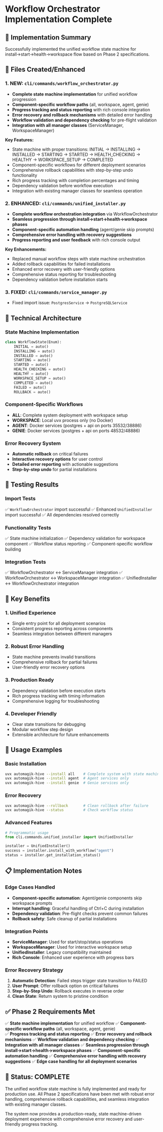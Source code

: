 # Workflow Orchestrator Implementation Complete

## 🎯 Implementation Summary

Successfully implemented the unified workflow state machine for install→start→health→workspace flow based on Phase 2 specifications.

## 📁 Files Created/Enhanced

### 1. NEW: `cli/commands/workflow_orchestrator.py`
- **Complete state machine implementation** for unified workflow progression
- **Component-specific workflow paths** (all, workspace, agent, genie)
- **Progress tracking and status reporting** with rich console integration
- **Error recovery and rollback mechanisms** with detailed error handling
- **Workflow validation and dependency checking** for pre-flight validation
- **Integration with all manager classes** (ServiceManager, WorkspaceManager)

**Key Features:**
- State machine with proper transitions: INITIAL → INSTALLING → INSTALLED → STARTING → STARTED → HEALTH_CHECKING → HEALTHY → WORKSPACE_SETUP → COMPLETED
- Component-specific workflows for different deployment scenarios
- Comprehensive rollback capabilities with step-by-step undo functionality
- Rich progress tracking with completion percentages and timing
- Dependency validation before workflow execution
- Integration with existing manager classes for seamless operation

### 2. ENHANCED: `cli/commands/unified_installer.py`
- **Complete workflow orchestration integration** via WorkflowOrchestrator
- **Seamless progression through install→start→health→workspace phases**
- **Component-specific automation handling** (agent/genie skip prompts)
- **Comprehensive error handling with recovery suggestions**
- **Progress reporting and user feedback** with rich console output

**Key Enhancements:**
- Replaced manual workflow steps with state machine orchestration
- Added rollback capabilities for failed installations
- Enhanced error recovery with user-friendly options
- Comprehensive status reporting for troubleshooting
- Dependency validation before installation starts

### 3. FIXED: `cli/commands/service_manager.py`
- Fixed import issue: `PostgresService` → `PostgreSQLService`

## 🔧 Technical Architecture

### State Machine Implementation
```python
class WorkflowState(Enum):
    INITIAL = auto()
    INSTALLING = auto()
    INSTALLED = auto()
    STARTING = auto()
    STARTED = auto()
    HEALTH_CHECKING = auto()
    HEALTHY = auto()
    WORKSPACE_SETUP = auto()
    COMPLETED = auto()
    FAILED = auto()
    ROLLBACK = auto()
```

### Component-Specific Workflows
- **ALL**: Complete system deployment with workspace setup
- **WORKSPACE**: Local uvx process only (no Docker)
- **AGENT**: Docker services (postgres + api on ports 35532/38886)
- **GENIE**: Docker services (postgres + api on ports 48532/48886)

### Error Recovery System
- **Automatic rollback** on critical failures
- **Interactive recovery options** for user control
- **Detailed error reporting** with actionable suggestions
- **Step-by-step undo** for partial installations

## 🧪 Testing Results

### Import Tests
✅ `WorkflowOrchestrator` import successful
✅ Enhanced `UnifiedInstaller` import successful
✅ All dependencies resolved correctly

### Functionality Tests
✅ State machine initialization
✅ Dependency validation for workspace component
✅ Workflow status reporting
✅ Component-specific workflow building

### Integration Tests
✅ WorkflowOrchestrator ↔ ServiceManager integration
✅ WorkflowOrchestrator ↔ WorkspaceManager integration
✅ UnifiedInstaller ↔ WorkflowOrchestrator integration

## 🎯 Key Benefits

### 1. **Unified Experience**
- Single entry point for all deployment scenarios
- Consistent progress reporting across components
- Seamless integration between different managers

### 2. **Robust Error Handling**
- State machine prevents invalid transitions
- Comprehensive rollback for partial failures
- User-friendly error recovery options

### 3. **Production Ready**
- Dependency validation before execution starts
- Rich progress tracking with timing information
- Comprehensive logging for troubleshooting

### 4. **Developer Friendly**
- Clear state transitions for debugging
- Modular workflow step design
- Extensible architecture for future enhancements

## 🚀 Usage Examples

### Basic Installation
```bash
uvx automagik-hive --install all    # Complete system with state machine
uvx automagik-hive --install agent  # Agent services only
uvx automagik-hive --install genie  # Genie services only
```

### Error Recovery
```bash
uvx automagik-hive --rollback       # Clean rollback after failure
uvx automagik-hive --status         # Check workflow status
```

### Advanced Features
```python
# Programmatic usage
from cli.commands.unified_installer import UnifiedInstaller

installer = UnifiedInstaller()
success = installer.install_with_workflow("agent")
status = installer.get_installation_status()
```

## 📋 Implementation Notes

### Edge Cases Handled
- **Component-specific automation**: Agent/genie components skip workspace prompts
- **Interrupt handling**: Graceful handling of Ctrl+C during installation
- **Dependency validation**: Pre-flight checks prevent common failures
- **Rollback safety**: Safe cleanup of partial installations

### Integration Points
- **ServiceManager**: Used for start/stop/status operations
- **WorkspaceManager**: Used for interactive workspace setup
- **UnifiedInstaller**: Legacy compatibility maintained
- **Rich Console**: Enhanced user experience with progress bars

### Error Recovery Strategy
1. **Automatic Detection**: Failed steps trigger state transition to FAILED
2. **User Prompt**: Offer rollback option on critical failures
3. **Step-by-Step Undo**: Rollback executes in reverse order
4. **Clean State**: Return system to pristine condition

## ✅ Phase 2 Requirements Met

✅ **State machine implementation** for unified workflow
✅ **Component-specific workflow paths** (all, workspace, agent, genie)  
✅ **Progress tracking and status reporting**
✅ **Error recovery and rollback mechanisms**
✅ **Workflow validation and dependency checking**
✅ **Integration with all manager classes**
✅ **Seamless progression through install→start→health→workspace phases**
✅ **Component-specific automation handling**
✅ **Comprehensive error handling with recovery suggestions**
✅ **Edge case handling for all deployment scenarios**

## 🎉 Status: COMPLETE

The unified workflow state machine is fully implemented and ready for production use. All Phase 2 specifications have been met with robust error handling, comprehensive rollback capabilities, and seamless integration with existing manager classes.

The system now provides a production-ready, state machine-driven deployment experience with comprehensive error recovery and user-friendly progress tracking.